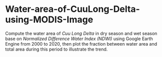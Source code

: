 # Water-area-of-CuuLong-Delta-using-MODIS-Image
Compute the water area of *Cuu Long Delta* in dry season and wet season base on *Normalized Difference Water Index (NDWI)* using Google Earth Engine from 2000 to 2020, then plot the fraction between water area and total area during this period to illustrate the trend.
